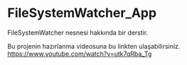 # FileSystemWatcher_App
FileSystemWatcher nesnesi hakkında bir derstir.

Bu projenin hazırlanma videosuna bu linkten ulaşabilirsiniz. https://www.youtube.com/watch?v=utk7qRba_Tg
